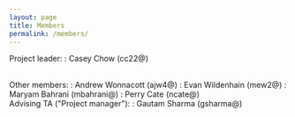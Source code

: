 ```yaml
---
layout: page
title: Members
permalink: /members/
---
```


Project leader:
: Casey Chow (cc22@)

<br>
Other members:
: Andrew Wonnacott (ajw4@)
: Evan Wildenhain (mew2@)
: Maryam Bahrani (mbahrani@)
: Perry Cate (ncate@)  

<br>
Advising TA ("Project manager"):
: Gautam Sharma (gsharma@)
